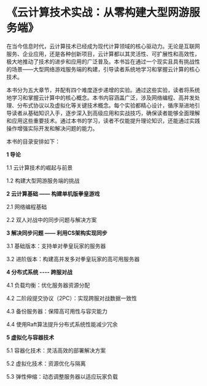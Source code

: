 # 《云计算技术实战：从零构建大型网游服务端》

在当今信息时代，云计算技术已经成为现代计算领域的核心驱动力。无论是互联网服务、企业应用，还是各种创新项目，云计算都以其灵活性、可扩展性和高效性，极大地推动了技术的进步和应用的广泛普及。本书旨在通过一个现实且具有挑战性的场景——大型网络游戏服务端的构建，引导读者系统地学习和掌握云计算的核心技术。

本书分为五大章节，并配有四个难度逐步递增的实验。通过这些实验，读者将系统地学习和掌握云计算中的核心概念。本书内容涵盖广泛，涉及网络编程、高并发处理、分布式协议以及虚拟化等关键技术概念。每个实验都精心设计，循序渐进地引导读者从基础知识入手，逐步深入到高级应用和实战技巧，确保读者能够全面理解和应用这些重要技术。通过本书的学习，读者不仅能提升理论知识，还能通过实践操作增强实际开发和解决问题的能力。

本书的目录安排如下：

**1 导论**

&#x20;1.1 云计算技术的崛起与前景

&#x20;1.2 构建大型网游服务端的挑战

**2 云计算基础 —— 构建单机版拳皇游戏**

&#x20;2.1 网络编程基础

&#x20;2.2 双人对战中的同步问题与解决方案

**3 解决同步问题 —— 利用CS架构实现同步**

&#x20;3.1 基础版本：支持单对拳皇玩家的服务器

&#x20;3.2 进阶版本：构建高并发多对拳皇玩家的高可用服务器

**4 分布式系统 ---- 跨服对战**

&#x20;4.1 负载均衡：优化服务器资源分配

&#x20;4.2 二阶段提交协议（2PC）：实现跨服对战数据一致性

&#x20;4.3 备份服务器：保障高可用性与容灾能力

&#x20;4.4 使用Raft算法提升分布式系统性能减少冗余

**5 虚拟化与容器技术**

&#x20;5.1 容器化技术：灵活高效的部署解决方案

&#x20;5.2 虚拟化技术：资源优化与隔离

&#x20;5.3 弹性伸缩：动态调整服务器以适应玩家负载

